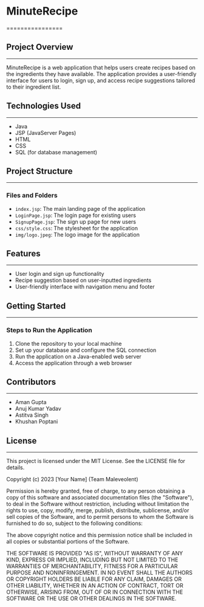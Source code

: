 # MinuteRecipe
================

## Project Overview
-------------------

MinuteRecipe is a web application that helps users create recipes based on the ingredients they have available. The application provides a user-friendly interface for users to login, sign up, and access recipe suggestions tailored to their ingredient list.

## Technologies Used
--------------------

* Java
* JSP (JavaServer Pages)
* HTML
* CSS
* SQL (for database management)

## Project Structure
---------------------

### Files and Folders

* `index.jsp`: The main landing page of the application
* `LoginPage.jsp`: The login page for existing users
* `SignupPage.jsp`: The sign up page for new users
* `css/style.css`: The stylesheet for the application
* `img/logo.jpeg`: The logo image for the application

## Features
------------

* User login and sign up functionality
* Recipe suggestion based on user-inputted ingredients
* User-friendly interface with navigation menu and footer

## Getting Started
-------------------

### Steps to Run the Application

1. Clone the repository to your local machine
2. Set up your database and configure the SQL connection
3. Run the application on a Java-enabled web server
4. Access the application through a web browser

## Contributors
---------------

* Aman Gupta
* Anuj Kumar Yadav
* Astitva Singh
* Khushan Poptani 

## License
---------

This project is licensed under the MIT License. See the LICENSE file for details.

Copyright (c) 2023 [Your Name] (Team Maleveolent)

Permission is hereby granted, free of charge, to any person obtaining a copy
of this software and associated documentation files (the "Software"), to deal
in the Software without restriction, including without limitation the rights
to use, copy, modify, merge, publish, distribute, sublicense, and/or sell
copies of the Software, and to permit persons to whom the Software is
furnished to do so, subject to the following conditions:

The above copyright notice and this permission notice shall be included in all
copies or substantial portions of the Software.

THE SOFTWARE IS PROVIDED "AS IS", WITHOUT WARRANTY OF ANY KIND, EXPRESS OR
IMPLIED, INCLUDING BUT NOT LIMITED TO THE WARRANTIES OF MERCHANTABILITY,
FITNESS FOR A PARTICULAR PURPOSE AND NONINFRINGEMENT. IN NO EVENT SHALL THE
AUTHORS OR COPYRIGHT HOLDERS BE LIABLE FOR ANY CLAIM, DAMAGES OR OTHER
LIABILITY, WHETHER IN AN ACTION OF CONTRACT, TORT OR OTHERWISE, ARISING FROM,
OUT OF OR IN CONNECTION WITH THE SOFTWARE OR THE USE OR OTHER DEALINGS IN THE
SOFTWARE.
